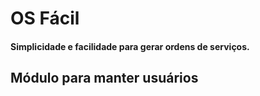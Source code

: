 
# OS Fácil
#### Simplicidade e facilidade para gerar ordens de serviços.

## Módulo para manter usuários

